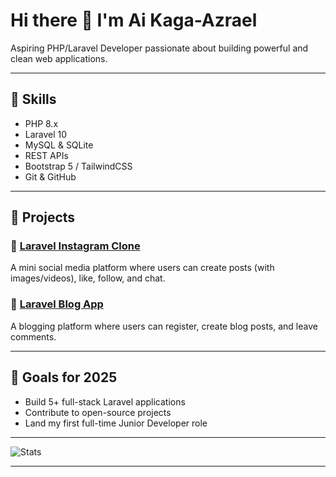 # Hi there 👋 I'm Ai Kaga-Azrael

Aspiring PHP/Laravel Developer passionate about building powerful and clean web applications.

---

## 🚀 Skills
- PHP 8.x
- Laravel 10
- MySQL & SQLite
- REST APIs
- Bootstrap 5 / TailwindCSS
- Git & GitHub

---

## 📂 Projects

### 📸 [Laravel Instagram Clone](https://github.com/AiKaga-Azrael/laravel_insta_app)
A mini social media platform where users can create posts (with images/videos), like, follow, and chat.

### 📝 [Laravel Blog App](https://github.com/AiKaga-Azrael/laravel-blog)
A blogging platform where users can register, create blog posts, and leave comments.

---

## 🎯 Goals for 2025
- Build 5+ full-stack Laravel applications
- Contribute to open-source projects
- Land my first full-time Junior Developer role

---

![Stats](https://github-readme-stats.vercel.app/api?username=AiKaga-Azrael&show_icons=true&theme=radical)

---

